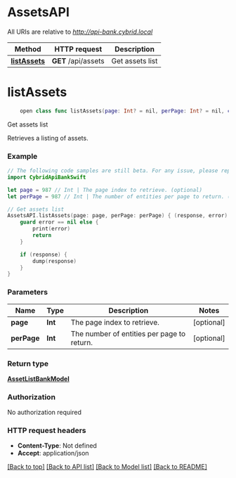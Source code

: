 # AssetsAPI

All URIs are relative to *http://api-bank.cybrid.local*

Method | HTTP request | Description
------------- | ------------- | -------------
[**listAssets**](AssetsAPI.md#listassets) | **GET** /api/assets | Get assets list


# **listAssets**
```swift
    open class func listAssets(page: Int? = nil, perPage: Int? = nil, completion: @escaping (_ data: AssetListBankModel?, _ error: Error?) -> Void)
```

Get assets list

Retrieves a listing of assets.

### Example
```swift
// The following code samples are still beta. For any issue, please report via http://github.com/OpenAPITools/openapi-generator/issues/new
import CybridApiBankSwift

let page = 987 // Int | The page index to retrieve. (optional)
let perPage = 987 // Int | The number of entities per page to return. (optional)

// Get assets list
AssetsAPI.listAssets(page: page, perPage: perPage) { (response, error) in
    guard error == nil else {
        print(error)
        return
    }

    if (response) {
        dump(response)
    }
}
```

### Parameters

Name | Type | Description  | Notes
------------- | ------------- | ------------- | -------------
 **page** | **Int** | The page index to retrieve. | [optional] 
 **perPage** | **Int** | The number of entities per page to return. | [optional] 

### Return type

[**AssetListBankModel**](AssetListBankModel.md)

### Authorization

No authorization required

### HTTP request headers

 - **Content-Type**: Not defined
 - **Accept**: application/json

[[Back to top]](#) [[Back to API list]](../README.md#documentation-for-api-endpoints) [[Back to Model list]](../README.md#documentation-for-models) [[Back to README]](../README.md)

